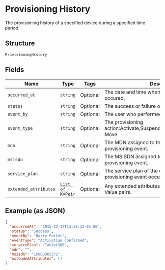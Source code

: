
# Provisioning History

The provisioning history of a specified device during a specified time period.

## Structure

`ProvisioningHistory`

## Fields

| Name | Type | Tags | Description |
|  --- | --- | --- | --- |
| `occurred_at` | `string` | Optional | The date and time when the provisioning event occured. |
| `status` | `string` | Optional | The success or failure of the provisioning event. |
| `event_by` | `string` | Optional | The user who performed the provisioning event. |
| `event_type` | `string` | Optional | The provisioning action:Activate,Suspend,Restore,Deactivate,Device Move |
| `mdn` | `string` | Optional | The MDN assigned to the device after the provisioning event. |
| `msisdn` | `string` | Optional | The MSISDN assigned to the device after the provisioning event. |
| `service_plan` | `string` | Optional | The service plan of the device after the provisioning event occurred. |
| `extended_attributes` | [`List of KvPair`](../../doc/models/kv-pair.md) | Optional | Any extended attributes for the event, as Key and Value pairs. |

## Example (as JSON)

```json
{
  "occurredAt": "2015-12-17T13:56:13-05:00",
  "status": "Success",
  "eventBy": "Harry Potter",
  "eventType": "Activation Confirmed",
  "servicePlan": "Tablet5GB",
  "mdn": "",
  "msisdn": "15086303371",
  "extendedAttributes": []
}
```

